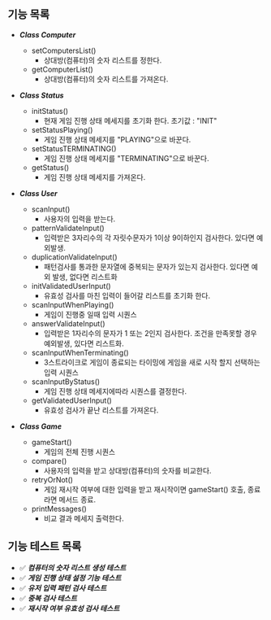 
## **기능 목록**

- ***Class Computer***
  - setComputersList()
    - 상대방(컴퓨터)의 숫자 리스트를 정한다.
  - getComputerList()
    - 상대방(컴퓨터)의 숫자 리스트를 가져온다.

- ***Class Status***
  - initStatus()
    - 현재 게임 진행 상태 메세지를 초기화 한다. 초기값 : "INIT"
  - setStatusPlaying()
    - 게임 진행 상태 메세지를 "PLAYING"으로 바꾼다.
  - setStatusTERMINATING()
    - 게임 진행 상태 메세지를 "TERMINATING"으로 바꾼다. 
  - getStatus()
    - 게임 진행 상태 메세지를 가져온다.

- ***Class User***
  - scanInput()
    - 사용자의 입력을 받는다.
  - patternValidateInput()
    - 입력받은 3자리수의 각 자릿수문자가 1이상 9이하인지 검사한다. 있다면 예외발생.
  - duplicationValidateInput()
    - 패턴검사를 통과한 문자열에 중복되는 문자가 있는지 검사한다. 있다면 예외 발생, 없다면 리스트화
  - initValidatedUserInput()
    - 유효성 검사를 마친 입력이 들어갈 리스트를 초기화 한다.
  - scanInputWhenPlaying()
    - 게임이 진행중 일때 입력 시퀀스
  - answerValidateInput()
    - 입력받은 1자리수의 문자가 1 또는 2인지 검사한다. 조건을 만족못할 경우 예외발생, 있다면 리스트화.
  - scanInputWhenTerminating()
    - 3스트라이크로 게임이 종료되는 타이밍에 게임을 새로 시작 할지 선택하는 입력 시퀀스
  - scanInputByStatus()
    - 게임 진행 상태 메세지에따라 시퀀스를 결정한다.
  - getValidatedUserInput()
    - 유효성 검사가 끝난 리스트를 가져온다.

- ***Class Game***
  - gameStart()
    - 게임의 전체 진행 시퀀스
  - compare()
    - 사용자의 입력을 받고 상대방(컴퓨터)의 숫자를 비교한다.
  - retryOrNot()
    - 게임 재시작 여부에 대한 입력을 받고 재시작이면 gameStart() 호출, 종료라면 메서드 종료.
  - printMessages()
    - 비교 결과 메세지 출력한다.

## **기능 테스트 목록**

- ✅ ***컴퓨터의 숫자 리스트 생성 테스트***
- ✅ ***게임 진행 상태 설정 기능 테스트***
- ✅ ***유저 입력 패턴 검사 테스트***
- ✅ ***중복 검사 테스트***
- ✅ ***재시작 여부 유효성 검사 테스트***